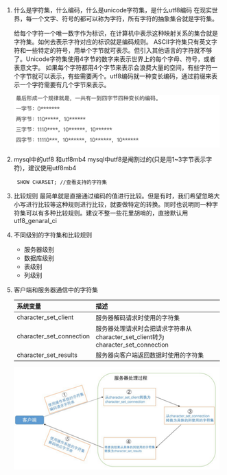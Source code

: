 1. 什么是字符集，什么编码，什么是unicode字符集，是什么utf8编码
   在现实世界，每一个文字、符号的都可以称为字符，所有字符的抽象集合就是字符集。
   
   给每个字符一个唯一数字作为标识，在计算机中表示这种映射关系的集合就是字符集。如何去表示字符对应的标识就是编码规则。
   ASCII字符集只有英文字符和一些特定的符号，用单个字节就可表示。但引入其他语言的字符就不够了。Unicode字符集使用4字节的数字来表示世界上的每个字母、符号，或者表意文字。
   如果每个字符都用4个字节来表示会浪费大量的空间，有些字符一个字节就可以表示，有些需要两个。utf8编码就一种变长编码，通过前缀来表示一个字符需要有几个字节来表示。

   <img src=".assets/image-20211119172641056.png" alt="image-20211119172641056" style="zoom:50%;" />
   
2. mysql中的utf8 和utf8mb4
   mysql中utf8是阉割过的(只是用1~3字节表示字符)，建议使用utf8mb4

   ```
    SHOW CHARSET; //查看支持的字符集
   ```

3. 比较规则
   最简单就是直接通过编码的值进行比较。但是有时，我们希望忽略大小写进行比较等这种规则进行比较，就要做特定的转换。同时也说明同一种字符集可以有多种比较规则。建议不整一些花里胡哨的，直接默认用utf8_genaral_ci

4. 不同级别的字符集和比较规则

   + 服务器级别
   + 数据库级别
   + 表级别
   + 列级别

5. 客户端和服务器通信中的字符集 

   | 系统变量                 | 描述                                                         |
   | ------------------------ | ------------------------------------------------------------ |
   | character_set_client     | 服务器解码请求时使用的字符集                                 |
   | character_set_connection | 服务器处理请求时会把请求字符串从character_set_client转为character_set_connection |
   | character_set_results    | 服务器向客户端返回数据时使用的字符集                         |

   <img src=".assets/image-20211119175518264.png" alt="image-20211119175518264" style="zoom:50%;" />

